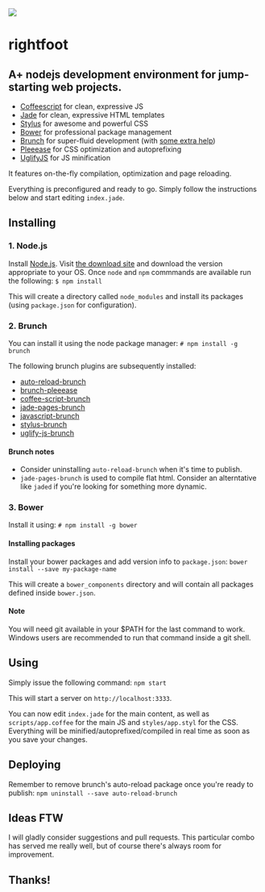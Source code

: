 <img src="http://media.catmoji.com/post/dmx/my-cat-likes-to-be-comfortable.jpg">

# rightfoot
## A+ nodejs development environment for jump-starting web projects.
* [Coffeescript](http://coffeescript.org) for clean, expressive JS
* [Jade](http://jade.io) for clean, expressive HTML templates
* [Stylus](https://learnboost.github.io/stylus/) for awesome and powerful CSS
* [Bower](http://bower.io) for professional package management
* [Brunch](http://brunch.io) for super-fluid development (with [some extra help](#brunch))
* [Pleeease](http://pleeease.io) for CSS optimization and autoprefixing
* [UglifyJS](http://lisperator.net/uglifyjs) for JS minification

It features on-the-fly compilation, optimization and page reloading.

Everything is preconfigured and ready to go. Simply follow the instructions below and start editing `index.jade`.


## Installing
### 1. Node.js
Install [Node.js](http://nodejs.org).  Visit [the download site](http://nodejs.org/download/) and download the version appropriate to your OS. Once `node` and `npm` commmands are available run the following:
 `$ npm install`

This will create a directory called `node_modules` and install its packages (using `package.json` for configuration).


### <a name="brunch"></a>2. Brunch
You can install it using the node package manager:
`# npm install -g brunch`

The following brunch plugins are subsequently installed:
* [auto-reload-brunch](https://github.com/brunch/auto-reload-brunch)
* [brunch-pleeease](https://www.npmjs.org/package/brunch-pleeease)
* [coffee-script-brunch](https://github.com/brunch/coffee-script-brunch)
* [jade-pages-brunch](https://github.com/Kagami/jade-pages-brunch)
* [javascript-brunch](https://github.com/brunch/javascript-brunch)
* [stylus-brunch](https://github.com/brunch/stylus-brunch)
* [uglify-js-brunch](https://github.com/brunch/uglify-js-brunch)

#### Brunch notes
* Consider uninstalling `auto-reload-brunch` when it's time to publish.
* `jade-pages-brunch` is used to compile flat html. Consider an alterntative like `jaded` if you're looking for something more dynamic.


### 3. Bower
Install it using:
`# npm install -g bower`

#### Installing packages
Install your bower packages and add version info to `package.json`:
`bower install --save my-package-name`

This will create a `bower_components` directory and will contain all packages defined inside `bower.json`.

#### Note
You will need git available in your $PATH for the last command to work. Windows users are recommended to run that command inside a git shell.


## Using
Simply issue the following command:
`npm start`

This will start a server on `http://localhost:3333`.

You can now edit `index.jade` for the main content, as well as `scripts/app.coffee` for the main JS and `styles/app.styl` for the CSS. Everything will be minified/autoprefixed/compiled in real time as soon as you save your changes.


## Deploying
Remember to remove brunch's auto-reload package once you're ready to publish:
`npm uninstall --save auto-reload-brunch`


## Ideas FTW
I will gladly consider suggestions and pull requests. This particular combo has served me really well, but of course there's always room for improvement.


## Thanks!
